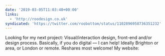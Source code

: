 ```yaml
---
date: '2019-03-05T11:03:40+00:00'
links:
  - 'http://roodesign.co.uk'
syndicated: 'https://twitter.com/roobottom/status/1102896958736351232'
---
```

Looking for my next project: Visual/interaction design, front-end and/or design process. Basically, if you do digital — I can help! Ideally Brighton or area, or London or remote. Reshares most welcome! My website: 
